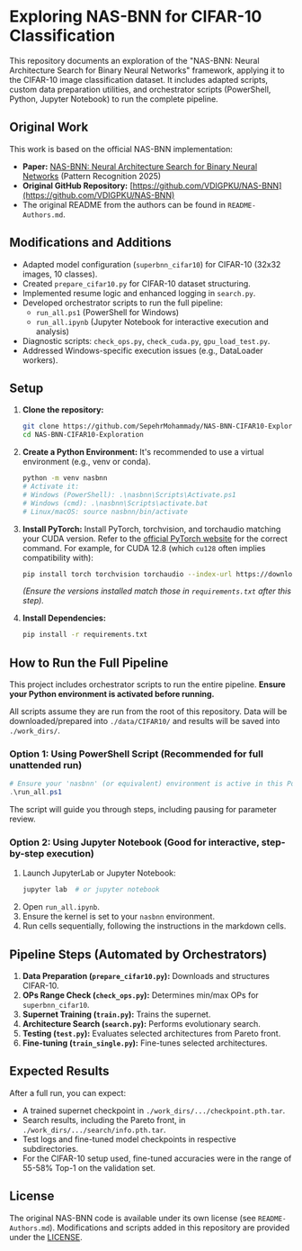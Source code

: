 # Exploring NAS-BNN for CIFAR-10 Classification

This repository documents an exploration of the "NAS-BNN: Neural Architecture Search for Binary Neural Networks" framework, applying it to the CIFAR-10 image classification dataset. It includes adapted scripts, custom data preparation utilities, and orchestrator scripts (PowerShell, Python, Jupyter Notebook) to run the complete pipeline.

## Original Work
This work is based on the official NAS-BNN implementation:
- **Paper:** [NAS-BNN: Neural Architecture Search for Binary Neural Networks](https://arxiv.org/abs/2408.15484) (Pattern Recognition 2025)
- **Original GitHub Repository:** [https://github.com/VDIGPKU/NAS-BNN](https://github.com/VDIGPKU/NAS-BNN)
- The original README from the authors can be found in `README-Authors.md`.

## Modifications and Additions
- Adapted model configuration (`superbnn_cifar10`) for CIFAR-10 (32x32 images, 10 classes).
- Created `prepare_cifar10.py` for CIFAR-10 dataset structuring.
- Implemented resume logic and enhanced logging in `search.py`.
- Developed orchestrator scripts to run the full pipeline:
    - `run_all.ps1` (PowerShell for Windows)
    - `run_all.ipynb` (Jupyter Notebook for interactive execution and analysis)
- Diagnostic scripts: `check_ops.py`, `check_cuda.py`, `gpu_load_test.py`.
- Addressed Windows-specific execution issues (e.g., DataLoader workers).

## Setup

1.  **Clone the repository:**
    ```bash
    git clone https://github.com/SepehrMohammady/NAS-BNN-CIFAR10-Exploration.git
    cd NAS-BNN-CIFAR10-Exploration
    ```

2.  **Create a Python Environment:**
    It's recommended to use a virtual environment (e.g., venv or conda).
    ```bash
    python -m venv nasbnn 
    # Activate it:
    # Windows (PowerShell): .\nasbnn\Scripts\Activate.ps1
    # Windows (cmd): .\nasbnn\Scripts\activate.bat
    # Linux/macOS: source nasbnn/bin/activate
    ```

3.  **Install PyTorch:**
    Install PyTorch, torchvision, and torchaudio matching your CUDA version. Refer to the [official PyTorch website](https://pytorch.org/get-started/locally/) for the correct command. For example, for CUDA 12.8 (which `cu128` often implies compatibility with):
    ```bash
    pip install torch torchvision torchaudio --index-url https://download.pytorch.org/whl/cu128
    ```
    *(Ensure the versions installed match those in `requirements.txt` after this step).*

4.  **Install Dependencies:**
    ```bash
    pip install -r requirements.txt
    ```

## How to Run the Full Pipeline

This project includes orchestrator scripts to run the entire pipeline. **Ensure your Python environment is activated before running.**

All scripts assume they are run from the root of this repository. Data will be downloaded/prepared into `./data/CIFAR10/` and results will be saved into `./work_dirs/`.

### Option 1: Using PowerShell Script (Recommended for full unattended run)
```powershell
# Ensure your 'nasbnn' (or equivalent) environment is active in this PowerShell session
.\run_all.ps1
```
The script will guide you through steps, including pausing for parameter review.

### Option 2: Using Jupyter Notebook (Good for interactive, step-by-step execution)
1.  Launch JupyterLab or Jupyter Notebook:
    ```bash
    jupyter lab  # or jupyter notebook
    ```
2.  Open `run_all.ipynb`.
3.  Ensure the kernel is set to your `nasbnn` environment.
4.  Run cells sequentially, following the instructions in the markdown cells.


## Pipeline Steps (Automated by Orchestrators)
1.  **Data Preparation (`prepare_cifar10.py`):** Downloads and structures CIFAR-10.
2.  **OPs Range Check (`check_ops.py`):** Determines min/max OPs for `superbnn_cifar10`.
3.  **Supernet Training (`train.py`):** Trains the supernet.
4.  **Architecture Search (`search.py`):** Performs evolutionary search.
5.  **Testing (`test.py`):** Evaluates selected architectures from Pareto front.
6.  **Fine-tuning (`train_single.py`):** Fine-tunes selected architectures.

## Expected Results
After a full run, you can expect:
- A trained supernet checkpoint in `./work_dirs/.../checkpoint.pth.tar`.
- Search results, including the Pareto front, in `./work_dirs/.../search/info.pth.tar`.
- Test logs and fine-tuned model checkpoints in respective subdirectories.
- For the CIFAR-10 setup used, fine-tuned accuracies were in the range of 55-58% Top-1 on the validation set.

## License
The original NAS-BNN code is available under its own license (see `README-Authors.md`). Modifications and scripts added in this repository are provided under the [LICENSE](LICENSE).
